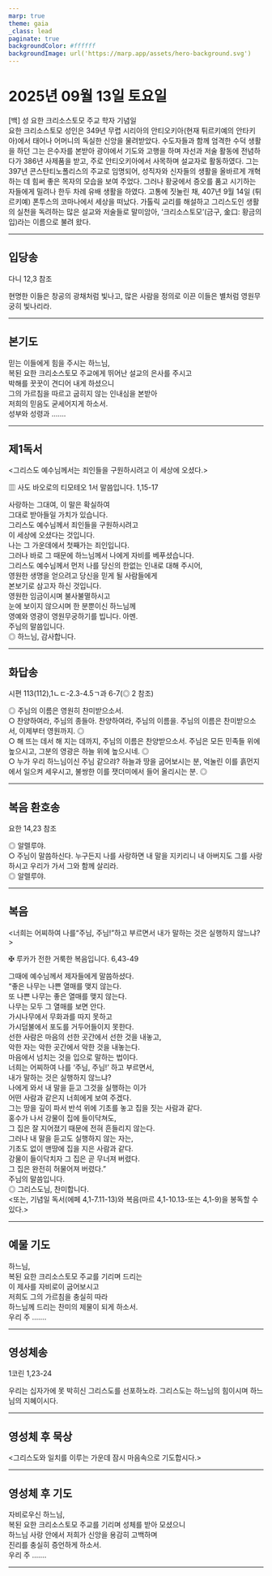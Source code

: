 ```yaml
---
marp: true
theme: gaia
_class: lead
paginate: true
backgroundColor: #ffffff
backgroundImage: url('https://marp.app/assets/hero-background.svg')
---
```


# 2025년 09월 13일 토요일

[백] 성 요한 크리소스토모 주교 학자 기념일  
요한 크리소스토모 성인은 349년 무렵 시리아의 안티오키아(현재 튀르키예의 안타키아)에서 태어나 어머니의 독실한 신앙을 물려받았다. 수도자들과 함께 엄격한 수덕 생활을 하던 그는 은수자를 본받아 광야에서 기도와 고행을 하며 자선과 저술 활동에 전념하다가 386년 사제품을 받고, 주로 안티오키아에서 사목하며 설교자로 활동하였다. 그는 397년 콘스탄티노폴리스의 주교로 임명되어, 성직자와 신자들의 생활을 올바르게 개혁하는 데 힘써 좋은 목자의 모습을 보여 주었다. 그러나 황궁에서 증오를 품고 시기하는 자들에게 밀려나 한두 차례 유배 생활을 하였다. 고통에 짓눌린 채, 407년 9월 14일 (튀르키예) 폰투스의 코마나에서 세상을 떠났다. 가톨릭 교리를 해설하고 그리스도인 생활의 실천을 독려하는 많은 설교와 저술들로 말미암아, ‘크리소스토모’(금구, 金口: 황금의 입)라는 이름으로 불려 왔다.




---

## 입당송

다니 12,3 참조

현명한 이들은 창공의 광채처럼 빛나고, 많은 사람을 정의로 이끈 이들은 별처럼 영원무궁히 빛나리라.  
  


---

## 본기도

믿는 이들에게 힘을 주시는 하느님,  
복된 요한 크리소스토모 주교에게 뛰어난 설교의 은사를 주시고  
박해를 꿋꿋이 견디어 내게 하셨으니  
그의 가르침을 따르고 굽히지 않는 인내심을 본받아  
저희의 믿음도 굳세어지게 하소서.  
성부와 성령과 …….  
  


---

## 제1독서

<그리스도 예수님께서는 죄인들을 구원하시려고 이 세상에 오셨다.>

▥ 사도 바오로의 티모테오 1서 말씀입니다. 1,15-17

사랑하는 그대여, 이 말은 확실하여  
그대로 받아들일 가치가 있습니다.  
그리스도 예수님께서 죄인들을 구원하시려고  
이 세상에 오셨다는 것입니다.  
나는 그 가운데에서 첫째가는 죄인입니다.  
그러나 바로 그 때문에 하느님께서 나에게 자비를 베푸셨습니다.  
그리스도 예수님께서 먼저 나를 당신의 한없는 인내로 대해 주시어,  
영원한 생명을 얻으려고 당신을 믿게 될 사람들에게  
본보기로 삼고자 하신 것입니다.  
영원한 임금이시며 불사불멸하시고  
눈에 보이지 않으시며 한 분뿐이신 하느님께  
영예와 영광이 영원무궁하기를 빕니다. 아멘.  
주님의 말씀입니다.  
◎ 하느님, 감사합니다.  
  


---

## 화답송

시편 113(112),1ㄴㄷ-2.3-4.5ㄱ과 6-7(◎ 2 참조)

◎ 주님의 이름은 영원히 찬미받으소서.  
○ 찬양하여라, 주님의 종들아. 찬양하여라, 주님의 이름을. 주님의 이름은 찬미받으소서, 이제부터 영원까지. ◎  
○ 해 뜨는 데서 해 지는 데까지, 주님의 이름은 찬양받으소서. 주님은 모든 민족들 위에 높으시고, 그분의 영광은 하늘 위에 높으시네. ◎  
○ 누가 우리 하느님이신 주님 같으랴? 하늘과 땅을 굽어보시는 분, 억눌린 이를 흙먼지에서 일으켜 세우시고, 불쌍한 이를 잿더미에서 들어 올리시는 분. ◎  
  


---

## 복음 환호송

요한 14,23 참조

◎ 알렐루야.  
○ 주님이 말씀하신다. 누구든지 나를 사랑하면 내 말을 지키리니 내 아버지도 그를 사랑하시고 우리가 가서 그와 함께 살리라.  
◎ 알렐루야.  
  


---

## 복음

<너희는 어찌하여 나를“주님, 주님!”하고 부르면서 내가 말하는 것은 실행하지 않느냐?>

✠ 루카가 전한 거룩한 복음입니다. 6,43-49

그때에 예수님께서 제자들에게 말씀하셨다.  
“좋은 나무는 나쁜 열매를 맺지 않는다.  
또 나쁜 나무는 좋은 열매를 맺지 않는다.  
나무는 모두 그 열매를 보면 안다.  
가시나무에서 무화과를 따지 못하고  
가시덤불에서 포도를 거두어들이지 못한다.  
선한 사람은 마음의 선한 곳간에서 선한 것을 내놓고,  
악한 자는 악한 곳간에서 악한 것을 내놓는다.  
마음에서 넘치는 것을 입으로 말하는 법이다.  
너희는 어찌하여 나를 ‘주님, 주님!’ 하고 부르면서,  
내가 말하는 것은 실행하지 않느냐?  
나에게 와서 내 말을 듣고 그것을 실행하는 이가  
어떤 사람과 같은지 너희에게 보여 주겠다.  
그는 땅을 깊이 파서 반석 위에 기초를 놓고 집을 짓는 사람과 같다.  
홍수가 나서 강물이 집에 들이닥쳐도,  
그 집은 잘 지어졌기 때문에 전혀 흔들리지 않는다.  
그러나 내 말을 듣고도 실행하지 않는 자는,  
기초도 없이 맨땅에 집을 지은 사람과 같다.  
강물이 들이닥치자 그 집은 곧 무너져 버렸다.  
그 집은 완전히 허물어져 버렸다.”  
주님의 말씀입니다.  
◎ 그리스도님, 찬미합니다.  
<또는, 기념일 독서(에페 4,1-7.11-13)와 복음(마르 4,1-10.13-또는 4,1-9)을 봉독할 수 있다.>  
  


---

## 예물 기도

하느님,  
복된 요한 크리소스토모 주교를 기리며 드리는  
이 제사를 자비로이 굽어보시고  
저희도 그의 가르침을 충실히 따라  
하느님께 드리는 찬미의 제물이 되게 하소서.  
우리 주 …….  
  


---

## 영성체송

1코린 1,23-24

우리는 십자가에 못 박히신 그리스도를 선포하노라. 그리스도는 하느님의 힘이시며 하느님의 지혜이시다.  
  


---

## 영성체 후 묵상

<그리스도와 일치를 이루는 가운데 잠시 마음속으로 기도합시다.>  


---

## 영성체 후 기도

자비로우신 하느님,  
복된 요한 크리소스토모 주교를 기리며 성체를 받아 모셨으니  
하느님 사랑 안에서 저희가 신앙을 용감히 고백하며  
진리를 충실히 증언하게 하소서.  
우리 주 …….  
  


---